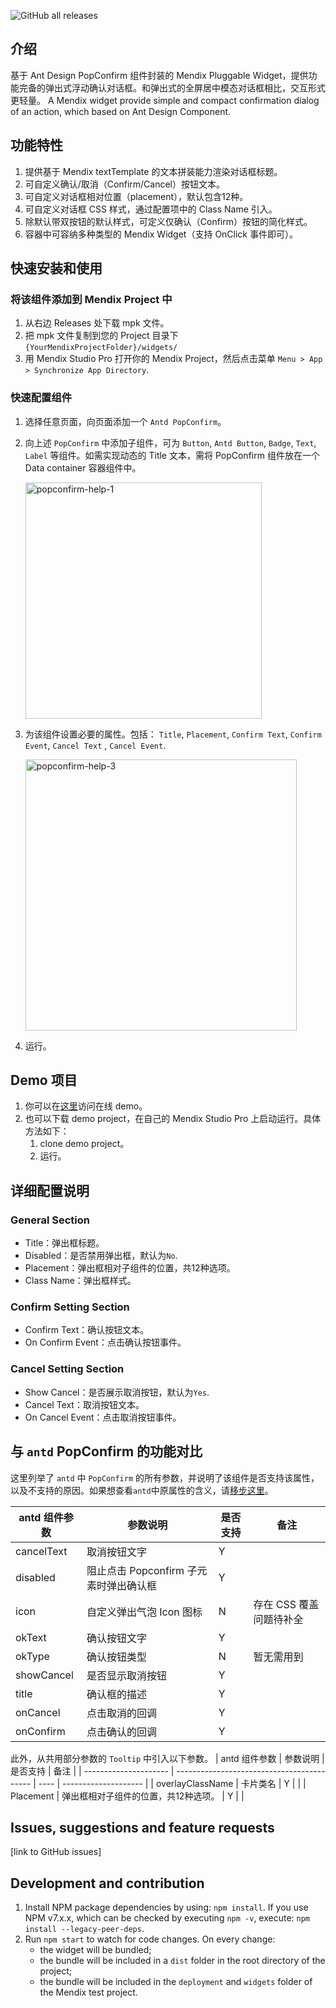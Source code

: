 ![GitHub all releases](https://img.shields.io/github/downloads/GavinCnod/mendix-antd-popconfirm/total?style=social)

## 介绍
基于 Ant Design PopConfirm 组件封装的 Mendix Pluggable Widget，提供功能完备的弹出式浮动确认对话框。和弹出式的全屏居中模态对话框相比，交互形式更轻量。
A Mendix widget provide simple and compact confirmation dialog of an action, which based on Ant Design Component.

## 功能特性
1. 提供基于 Mendix textTemplate 的文本拼装能力渲染对话框标题。
2. 可自定义确认/取消（Confirm/Cancel）按钮文本。
3. 可自定义对话框相对位置（placement），默认包含12种。
4. 可自定义对话框 CSS 样式，通过配置项中的 Class Name 引入。
5. 除默认带双按钮的默认样式，可定义仅确认（Confirm）按钮的简化样式。
6. 容器中可容纳多种类型的 Mendix Widget（支持 OnClick 事件即可）。

## 快速安装和使用

### 将该组件添加到 Mendix Project 中
1. 从右边 Releases 处下载 mpk 文件。
2. 把 mpk 文件复制到您的 Project 目录下 `{YourMendixProjectFolder}/widgets/`
3. 用 Mendix Studio Pro 打开你的 Mendix Project，然后点击菜单 `Menu > App > Synchronize App Directory`.

### 快速配置组件

1. 选择任意页面，向页面添加一个 `Antd PopConfirm`。
2. 向上述 `PopConfirm` 中添加子组件，可为 `Button`, `Antd Button`, `Badge`, `Text`, `Label` 等组件。如需实现动态的 Title 文本，需将 PopConfirm 组件放在一个 Data container 容器组件中。
   
   <img width="378" alt="popconfirm-help-1" src="https://user-images.githubusercontent.com/24690236/205483695-954023f8-287d-4f29-869c-3042ebacf155.png">

3. 为该组件设置必要的属性。包括： `Title`, `Placement`, `Confirm Text`, `Confirm Event`, `Cancel Text` , `Cancel Event`.
   
   <img width="434" alt="popconfirm-help-3" src="https://user-images.githubusercontent.com/24690236/205483726-68b1e4e0-261b-45ad-accb-4d08c7d66950.png">

4. 运行。
   
## Demo 项目

1. 你可以在[这里](todo)访问在线 demo。  
2. 也可以下载 demo project，在自己的 Mendix Studio Pro 上启动运行。具体方法如下：
    1. clone demo project。
    2. 运行。

## 详细配置说明
### General Section
* Title：弹出框标题。
* Disabled：是否禁用弹出框，默认为`No`.
* Placement：弹出框相对子组件的位置，共12种选项。
* Class Name：弹出框样式。
### Confirm Setting Section
* Confirm Text：确认按钮文本。
* On Confirm Event：点击确认按钮事件。
### Cancel Setting Section
* Show Cancel：是否展示取消按钮，默认为`Yes`.
* Cancel Text：取消按钮文本。
* On Cancel Event：点击取消按钮事件。

## 与 `antd` PopConfirm 的功能对比

这里列举了 `antd` 中 `PopConfirm` 的所有参数，并说明了该组件是否支持该属性，以及不支持的原因。如果想查看`antd`中原属性的含义，请[移步这里](https://ant.design/components/popconfirm)。

| antd 组件参数             | 参数说明                                       | 是否支持 | 备注                   |
| --------------------- | ------------------------------------------ | ---- | -------------------- |
| cancelText            | 取消按钮文字                                | Y    |                      |
| disabled              | 阻止点击 Popconfirm 子元素时弹出确认框       | Y    |                     |
| icon                  | 自定义弹出气泡 Icon 图标                    | N    | 存在 CSS 覆盖问题待补全     |
| okText                | 确认按钮文字                                | Y    |                      |
| okType                | 确认按钮类型                                | N    | 暂无需用到                     |
| showCancel            | 是否显示取消按钮                            | Y    |                      |
| title                 | 确认框的描述                                | Y    |                      |
| onCancel              | 点击取消的回调                              | Y    |                      |
| onConfirm             | 点击确认的回调                              | Y    |                      |

此外，从共用部分参数的 `Tooltip` 中引入以下参数。
| antd 组件参数             | 参数说明                                       | 是否支持 | 备注                   |
| --------------------- | ------------------------------------------ | ---- | -------------------- |
| overlayClassName             | 卡片类名                             | Y    |                 |
| Placement             | 弹出框相对子组件的位置，共12种选项。           | Y    |                 |


## Issues, suggestions and feature requests
[link to GitHub issues]

## Development and contribution

1. Install NPM package dependencies by using: `npm install`. If you use NPM v7.x.x, which can be checked by executing `npm -v`, execute: `npm install --legacy-peer-deps`.
2. Run `npm start` to watch for code changes. On every change:
    - the widget will be bundled;
    - the bundle will be included in a `dist` folder in the root directory of the project;
    - the bundle will be included in the `deployment` and `widgets` folder of the Mendix test project.
